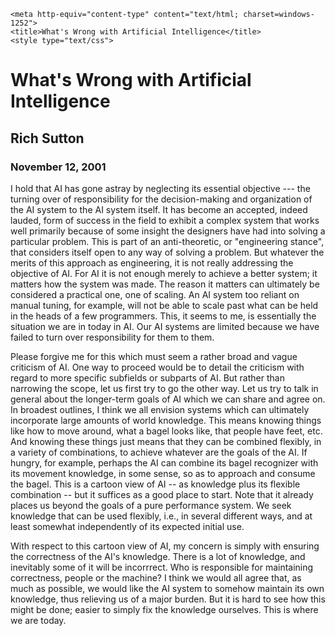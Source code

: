 <!DOCTYPE html PUBLIC "-//W3C//DTD HTML 4.01 Transitional//EN">
<html>
  <head>

    <meta http-equiv="content-type" content="text/html; charset=windows-1252">
    <title>What's Wrong with Artificial Intelligence</title>
    <style type="text/css">
<!--
.style1 {font-family: Palatino}
-->
  </style>
  </head>
  <body>
    <span class="style1">
      <h1>What's Wrong with Artificial Intelligence</h1>
      <h2>Rich Sutton</h2>
      <h3>November 12, 2001</h3>
      <p>
        I hold that AI has gone astray by neglecting its essential
        objective
        ---
        the turning over of responsibility for the decision-making and
        organization of the AI system to the AI system itself. It has
        become an
        accepted,
        indeed lauded, form of success in the field to exhibit a complex
        system
        that
        works well primarily because of some insight the designers have
        had
        into solving
        a particular problem. This is part of an anti-theoretic, or
        "engineering
        stance", that considers itself open to any way of solving a
        problem.
        But
        whatever the merits of this approach as engineering, it is not
        really
        addressing
        the objective of AI. For AI it is not enough merely to achieve a
        better
        system; it matters how the system was made. The reason it
        matters can ultimately be considered a practical one, one of
        scaling.
        An AI system
        too reliant on manual tuning, for example, will not be able to
        scale
        past what
        can be held in the heads of a few programmers. This, it seems to
        me, is
        essentially the situation we are in today in AI. Our AI systems
        are
        limited
        because we have failed to turn over responsibility for them to
        them.
      </p>
      <p>Please forgive me for this which must seem a rather broad and
        vague
        criticism of
        AI. One way to proceed would be to detail the criticism with
        regard to
        more specific subfields or subparts of AI. But rather than
        narrowing
        the scope,
        let us first try to go the other way. Let us try to talk in
        general
        about the
        longer-term goals of AI which we can share and agree on. In
        broadest
        outlines, I
        think we all envision systems which can ultimately incorporate
        large
        amounts of
        world knowledge. This means knowing things like how to move
        around,
        what a bagel
        looks like, that people have feet, etc. And knowing these
        things just means that they can be combined flexibly, in a
        variety of
        combinations, to achieve whatever are the goals of the AI. If
        hungry,
        for
        example, perhaps the AI can combine its bagel recognizer with
        its
        movement
        knowledge, in some sense, so as to approach and consume the
        bagel. This
        is a cartoon view of AI -- as
        knowledge plus its flexible combination -- but it suffices as a
        good
        place to
        start. Note that it already places us beyond the goals of a pure
        performance
        system. We seek knowledge that can be used flexibly, i.e., in
        several
        different
        ways, and at least somewhat independently of its expected
        initial use.
      </p>
      <p>With respect to this cartoon view of AI, my concern is simply
        with
        ensuring the
        correctness of the AI's knowledge. There is a lot of knowledge,
        and
        inevitably some
        of it will be incorrrect. Who is responsible for maintaining
        correctness, people
        or the machine? I think we would all agree that, as much as
        possible,
        we would
        like the AI system to somehow maintain its own knowledge, thus
        relieving us of a
        major burden. But it is hard to see how this might be done;
        easier to
        simply fix
        the knowledge ourselves. This is where we are today.<br>
      </p>
      <p><br>
      </p>
    </span>
  </body>
</html>
